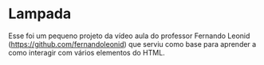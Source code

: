 # Lampada
Esse foi um pequeno projeto da vídeo aula do professor Fernando Leonid (https://github.com/fernandoleonid) que serviu como base para aprender a como interagir com vários elementos do HTML.
